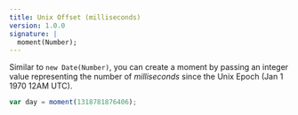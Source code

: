 ```yaml
---
title: Unix Offset (milliseconds)
version: 1.0.0
signature: |
  moment(Number);
---
```



Similar to `new Date(Number)`, you can create a moment by passing an integer value representing the number of *milliseconds* since the Unix Epoch (Jan 1 1970 12AM UTC).

```javascript
var day = moment(1318781876406);
```
